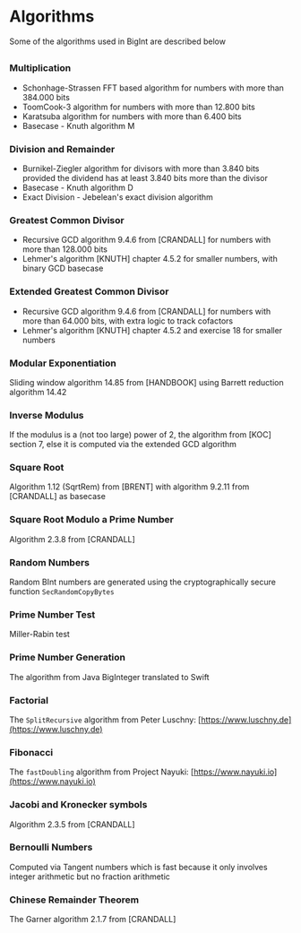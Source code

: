 # Algorithms

Some of the algorithms used in BigInt are described below

## 

### Multiplication
* Schonhage-Strassen FFT based algorithm for numbers with more than 384.000 bits
* ToomCook-3 algorithm for numbers with more than 12.800 bits
* Karatsuba algorithm for numbers with more than 6.400 bits
* Basecase - Knuth algorithm M

### Division and Remainder
* Burnikel-Ziegler algorithm for divisors with more than 3.840 bits provided the dividend has at least 3.840 bits more than the divisor
* Basecase - Knuth algorithm D
* Exact Division - Jebelean's exact division algorithm

### Greatest Common Divisor
* Recursive GCD algorithm 9.4.6 from [CRANDALL] for numbers with more than 128.000 bits
* Lehmer's algorithm [KNUTH] chapter 4.5.2 for smaller numbers, with binary GCD basecase

### Extended Greatest Common Divisor
* Recursive GCD algorithm 9.4.6 from [CRANDALL] for numbers with more than 64.000 bits, with extra logic to track cofactors
* Lehmer's algorithm [KNUTH] chapter 4.5.2 and exercise 18 for smaller numbers

### Modular Exponentiation
Sliding window algorithm 14.85 from [HANDBOOK] using Barrett reduction algorithm 14.42

### Inverse Modulus
If the modulus is a (not too large) power of 2, the algorithm from [KOC] section 7,
else it is computed via the extended GCD algorithm

### Square Root
Algorithm 1.12 (SqrtRem) from [BRENT] with algorithm 9.2.11 from [CRANDALL] as basecase

### Square Root Modulo a Prime Number
Algorithm 2.3.8 from [CRANDALL]

### Random Numbers
Random BInt numbers are generated using the cryptographically secure function `SecRandomCopyBytes`

### Prime Number Test
Miller-Rabin test

### Prime Number Generation
The algorithm from Java BigInteger translated to Swift

### Factorial
The `SplitRecursive` algorithm from Peter Luschny: [https://www.luschny.de](https://www.luschny.de)

### Fibonacci
The `fastDoubling` algorithm from Project Nayuki: [https://www.nayuki.io](https://www.nayuki.io)

### Jacobi and Kronecker symbols
Algorithm 2.3.5 from [CRANDALL]

### Bernoulli Numbers
Computed via Tangent numbers which is fast because it only involves integer arithmetic
but no fraction arithmetic

### Chinese Remainder Theorem
The Garner algorithm 2.1.7 from [CRANDALL]
